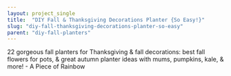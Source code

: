 ```yaml
---
layout: project_single
title:  "DIY Fall & Thanksgiving Decorations Planter {So Easy!}"
slug: "diy-fall-thanksgiving-decorations-planter-so-easy"
parent: "diy-fall-planters"
---
```

22 gorgeous fall planters for Thanksgiving & fall decorations: best fall flowers for pots, & great autumn planter ideas with mums, pumpkins, kale, & more! - A Piece of Rainbow